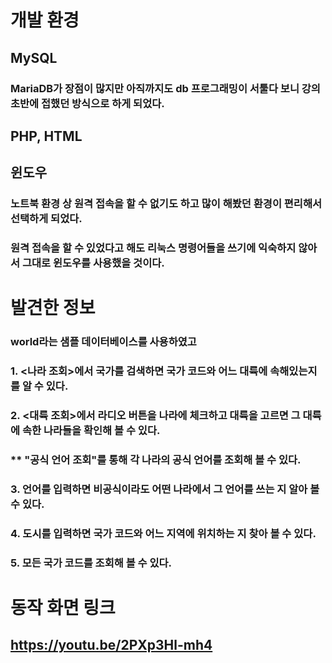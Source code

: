 # 개발 환경
## MySQL
### MariaDB가 장점이 많지만 아직까지도 db 프로그래밍이 서툴다 보니 강의 초반에 접했던 방식으로 하게 되었다.
## PHP, HTML
## 윈도우
### 노트북 환경 상 원격 접속을 할 수 없기도 하고 많이 해봤던 환경이 편리해서 선택하게 되었다.
### 원격 접속을 할 수 있었다고 해도 리눅스 명령어들을 쓰기에 익숙하지 않아서 그대로 윈도우를 사용했을 것이다.

# 발견한 정보 
### world라는 샘플 데이터베이스를 사용하였고
### 1. <나라 조회>에서 국가를 검색하면 국가 코드와 어느 대륙에 속해있는지를 알 수 있다. 
### 2. <대륙 조회>에서 라디오 버튼을 나라에 체크하고 대륙을 고르면 그 대륙에 속한 나라들을 확인해 볼 수 있다.
###  ** "공식 언어 조회"를 통해 각 나라의 공식 언어를 조회해 볼 수 있다.
### 3. 언어를 입력하면 비공식이라도 어떤 나라에서 그 언어를 쓰는 지 알아 볼 수 있다.
### 4. 도시를 입력하면 국가 코드와 어느 지역에 위치하는 지 찾아 볼 수 있다.
### 5. 모든 국가 코드를 조회해 볼 수 있다.

# 동작 화면 링크
 ## https://youtu.be/2PXp3Hl-mh4
